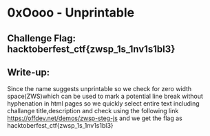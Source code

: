 # 0xOooo - Unprintable

## Challenge Flag: hacktoberfest_ctf{zwsp_1s_1nv1s1bl3}

## Write-up:

Since the name suggests unprintable so we check for zero width space(ZWS)which can be used to mark a potential line break without hyphenation in html pages so we quickly select entire text including challange title,description and check using the following link https://offdev.net/demos/zwsp-steg-js and we get the flag as hacktoberfest_ctf{zwsp_1s_1nv1s1bl3}
